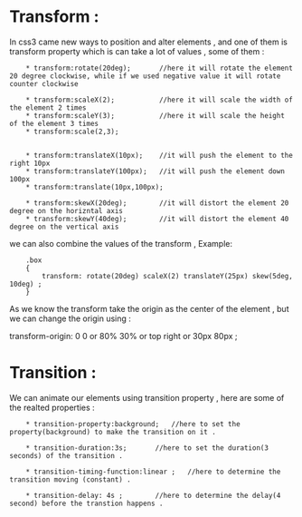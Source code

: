 # Transform :
In css3 came new ways to position and alter elements , and one of them is transform property which is can take a lot of values , some of them :

        * transform:rotate(20deg);       //here it will rotate the element 20 degree clockwise, while if we used negative value it will rotate counter clockwise 

        * transform:scaleX(2);	         //here it will scale the width of the element 2 times
        * transform:scaleY(3);	         //here it will scale the height of the element 3 times
        * transform:scale(2,3); 


        * transform:translateX(10px);	 //it will push the element to the right 10px
        * transform:translateY(100px);	 //it will push the element down 100px
        * transform:translate(10px,100px);

        * transform:skewX(20deg);	     //it will distort the element 20 degree on the horizntal axis
        * transform:skewY(40deg);	     //it will distort the element 40 degree on the vertical axis




we can also combine the values of the transform , Example:

        .box
        {
            transform: rotate(20deg) scaleX(2) translateY(25px) skew(5deg, 10deg) ;
        }


As we know the transform take the origin as the center of the element , but we can change the origin using :

transform-origin: 0 0 or 80% 30% or top right or 30px 80px ;



# Transition :
We can animate our elements using transition property , here are some of the realted properties :

        * transition-property:background; 	//here to set the property(background) to make the transition on it .

        * transition-duration:3s; 		//here to set the duration(3 seconds) of the transition .

        * transition-timing-function:linear ; 	//here to determine the transition moving (constant) .

        * transition-delay: 4s ; 		//here to determine the delay(4 second) before the transtion happens .

